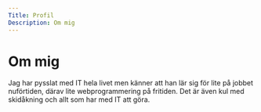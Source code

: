 ```yaml
---
Title: Profil
Description: Om mig
---
```


Om mig
==========================

Jag har pysslat med IT hela livet men känner att han lär sig för lite på jobbet nuförtiden, därav lite webprogrammering på fritiden.
Det är även kul med skidåkning och allt som har med IT att göra.
